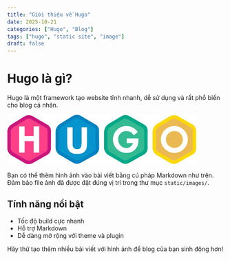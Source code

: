 ```yaml
---
title: "Giới thiệu về Hugo"
date: 2025-10-21
categories: ["Hugo", "Blog"]
tags: ["hugo", "static site", "image"]
draft: false
---
```


# Hugo là gì?

Hugo là một framework tạo website tĩnh nhanh, dễ sử dụng và rất phổ biến cho blog cá nhân.


![Logo Hugo](/images/images.jpg)

Bạn có thể thêm hình ảnh vào bài viết bằng cú pháp Markdown như trên. Đảm bảo file ảnh đã được đặt đúng vị trí trong thư mục `static/images/`.

## Tính năng nổi bật
- Tốc độ build cực nhanh
- Hỗ trợ Markdown
- Dễ dàng mở rộng với theme và plugin

Hãy thử tạo thêm nhiều bài viết với hình ảnh để blog của bạn sinh động hơn!
